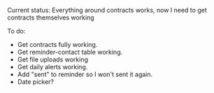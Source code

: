 Current status: Everything around contracts works, now I need to get contracts themselves working

To do:

* Get contracts fully working.
* Get reminder-contact table working.
* Get file uploads working
* Get daily alerts working.
* Add "sent" to reminder so I won't sent it again.
* Date picker?
